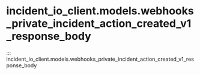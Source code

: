 # incident_io_client.models.webhooks_private_incident_action_created_v1_response_body

::: incident_io_client.models.webhooks_private_incident_action_created_v1_response_body